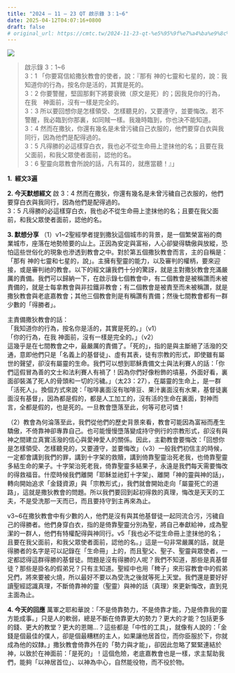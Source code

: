 ```yaml
---
title: "2024 – 11 – 23 QT 啟示錄 3：1~6"
date: 2025-04-12T04:07:16+0800
draft: false
# original_url: https://cmtc.tw/2024-11-23-qt-%e5%95%9f%e7%a4%ba%e9%8c%84-3%ef%bc%9a16
---
```


![](/images/qt.jpg)
> 啟示錄 3：1\~6  
> 3：1 「你要寫信給撒狄教會的使者，說：『那有 神的七靈和七星的，說：我知道你的行為，按名你是活的，其實是死的。  
> 3：2 你要警醒，堅固那剩下將要衰微（原文是死）的；因我見你的行為，在我　神面前，沒有一樣是完全的。  
> 3：3 所以要回想你是怎樣領受、怎樣聽見的，又要遵守，並要悔改。若不警醒，我必臨到你那裏，如同賊一樣。我幾時臨到，你也決不能知道。  
> 3：4 然而在撒狄，你還有幾名是未曾污穢自己衣服的，他們要穿白衣與我同行，因為他們是配得過的。  
> 3：5 凡得勝的必這樣穿白衣，我也必不從生命冊上塗抹他的名；且要在我父面前，和我父眾使者面前，認他的名。  
> 3：6 聖靈向眾教會所說的話，凡有耳的，就應當聽！』」

**1.  經文3遍**

**2. 今天默想經文**
啟 3：4 然而在撒狄，你還有幾名是未曾污穢自己衣服的，他們要穿白衣與我同行，因為他們是配得過的。  
3：5 凡得勝的必這樣穿白衣，我也必不從生命冊上塗抹他的名；且要在我父面前，和我父眾使者面前，認他的名。

**3. 默想分享**
（1）v1\~2聖經學者提到撒狄這個城市的背景，是一個繁榮富裕的商業城市，座落在地勢險要的山上。正因為安定與富裕，人心卻變得驕傲與放縱，恐怕這些世俗化的現象也滲透到教會之中。對於第五個撒狄教會而言，主的自稱是：「那有 神的七靈和七星的，說」。主擁有聖靈的能力，以及審判的權柄，要來迎接，或是審判祂的教會。以下的經文讓我們十分的驚訝，就是主對撒狄教會充滿嚴厲的責備。我們可以歸納一下，在啟示錄七個教會中，有二個教會是被稱讚而未被責備的，就是士每拿教會與非拉鐵非教會；有二個教會是被責至而未被稱讚，就是撒狄教會與老底嘉教會；其他三個教會則是有稱讚有責備；然後七間教會都有一群少數的「得勝者」。

主責備撒狄教會的話：  
「我知道你的行為，按名你是活的，其實是死的。」（v1）  
「你的行為，在我 神面前，沒有一樣是完全的。」（v2）  
這幾乎是在七間教會之中，最嚴厲的責備了。「死的」，指的是與主斷絕了活潑的交通，意即他們只是「名義上的基督徒」、虛有其表，徒有宗教的形式，即使雖有屬世的聲望，卻沒有屬靈的生命。我們可以想到耶穌責備文士與法利賽人的話：「你們這假冒為善的文士和法利賽人有禍了！因為你們好像粉飾的墳墓，外面好看，裏面卻裝滿了死人的骨頭和一切的污穢。」（太23：27），在屬靈的生命上，是一群「活死人」。換個方式來說：「咖啡裏面沒有咖啡豆、果汁裏面沒有水果，基督徒裏面沒有基督」，因為都是假的，都是人工加工的，沒有活的生命在裏面，對神而言，全都是假的，也是死的。一旦教會墮落至此，何等可悲可憐！

（2）教會為何淪落至此，我們從他們的歷史背景來看，教會可能因為富裕而產生驕傲，不倚靠神卻專靠自己。也可能慢慢墮落變成持守例行的宗教形式，卻沒有與神之間建立真實活潑的信心與愛神愛人的關係。因此，主勸教會要悔改：「回想你是怎樣領受、怎樣聽見的，又要遵守，並要悔改」（v3）一般我們初信主的時候，一定都會講到我們的罪，講到十字架的救贖，講到倚靠聖靈治死老我，也倚靠聖靈多結生命的果子。十字架治死老我，倚靠聖靈多結果子，永遠是我們每天需要悔改的得救福音。什麼時候我們離開「耶穌並祂釘十字架」、離開「神的靈與神的話」，轉向開始追求「金錢資源」與「宗教形式」，我們就會開始走向「屬靈死亡的道路」，這就是撒狄教會的問題。所以我們要回到起初得救的真理，悔改是天天的工夫，不是受洗那一天而已，而且要持守到主再來為止。

v3\~6在撒狄教會中有少數的人，他們是沒有與其他基督徒一起同流合污，污穢自己的得勝者。他們身穿白衣，指的是倚靠聖靈分別為聖，將自己奉獻給神，成為聖潔的一群人，他們有特權配得與神同行。v5「我也必不從生命冊上塗抹他的名；且要在我父面前，和我父眾使者面前，認他的名。」這是一句非常嚴厲的話，就是得勝者的名字是可以記錄在「生命冊」上的，而且聖父、聖子、聖靈與眾使者，一定都認得這群得勝的基督徒。問題是沒有得勝的人呢？我們不知道，那些是真基督徒？那些是掛名的假弟兄？只有主知道。聖經中也用「稗子」來形容教會中的假弟兄們，將來要被火燒，所以最好不要以為受洗之後就等死上天堂。我們還是要好好讀聖經認識真理，不斷倚靠神的靈（聖靈）與神的話（真理）來更新悔改，直到見主面為止。

**4. 今天的回應**
萬軍之耶和華說：「不是倚靠勢力，不是倚靠才能，乃是倚靠我的靈方能成事。」只是人的軟弱，總是不斷在倚靠更大的勢力？更大的才能？包括更多的錢、更大的教堂？更大的恩賜…？這些都是「中性的工具」，就像有人說的：「金錢是個最佳的僕人，卻是個最糟糕的主人，如果讓他居首位，而你臣服於下，你就成為他的奴隸。」撒狄教會倚靠外在的「勢力與才能」，卻因此忽略了緊緊連結於神，以致於在神面前：「是死的」！這個危險，老底嘉教會也是一樣，求主幫助我們，能夠「以神居首位」、以神為中心，自然能役物，而不役於物。
